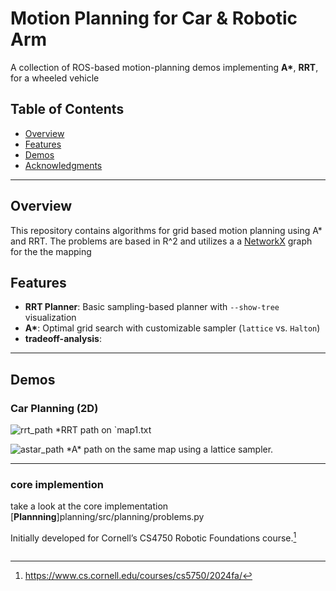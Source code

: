 # Motion Planning for Car & Robotic Arm  
A collection of ROS-based motion-planning demos implementing **A\***, **RRT**, for a wheeled vehicle 

## Table of Contents

- [Overview](#overview)  
- [Features](#features)  
- [Demos](#demos) 
- [Acknowledgments](#acknowledgments)

---

## Overview

This repository contains algorithms for grid based motion planning using A* and RRT. The problems are based in R^2 and utilizes a a [NetworkX](https://networkx.org/) graph for the the mapping

## Features

- **RRT Planner**: Basic sampling-based planner with `--show-tree` visualization  
- **A\***: Optimal grid search with customizable sampler (`lattice` vs. `Halton`)
- **tradeoff-analysis**: 

---

## Demos

### Car Planning (2D)

![rrt_path](https://github.com/user-attachments/assets/e23f9192-3e73-4f54-87a5-e6b4ae235ba7)
*RRT path on `map1.txt

![astar_path](https://github.com/user-attachments/assets/3608ef90-6096-4f75-bb70-6fb460fce563)
*A\* path on the same map using a lattice sampler.

---

### core implemention 
take a look at the core implementation
[**Plannning**]planning/src/planning/problems.py

Initially developed for Cornell’s CS4750 Robotic Foundations course.[^0]
[^0]: https://www.cs.cornell.edu/courses/cs5750/2024fa/
``` :contentReference[oaicite:3]{index=0}  
